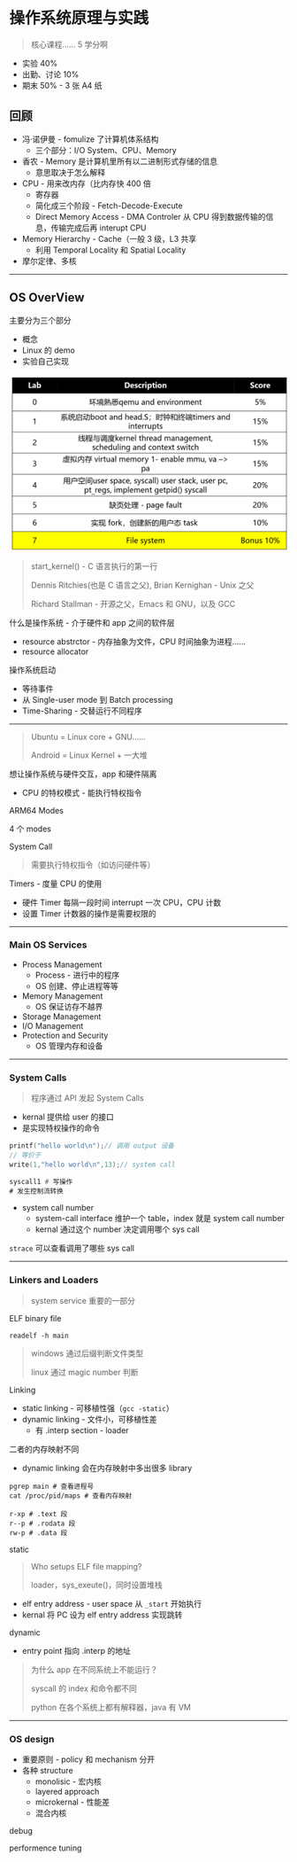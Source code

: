 # 操作系统原理与实践

> 核心课程…… 5 学分啊

* 实验 40%
* 出勤、讨论 10%
* 期末 50% - 3 张 A4 纸

## 回顾

* 冯·诺伊曼 - fomulize 了计算机体系结构
    * 三个部分：I/O System、CPU、Memory
* 香农 - Memory 是计算机里所有以二进制形式存储的信息
    * 意思取决于怎么解释
* CPU - 用来改内存（比内存快 400 倍
    * 寄存器
    * 简化成三个阶段 - Fetch-Decode-Execute
    * Direct Memory Access - DMA Controler 从 CPU 得到数据传输的信息，传输完成后再 interupt CPU
* Memory Hierarchy - Cache（一般 3 级，L3 共享
    * 利用 Temporal Locality 和 Spatial Locality
* 摩尔定律、多核

-----------

## OS OverView

主要分为三个部分

* 概念
* Linux 的 demo
* 实验自己实现

![alt text](image.png)

> start_kernel() - C 语言执行的第一行
>
> Dennis Ritchies(也是 C 语言之父), Brian Kernighan - Unix 之父
>
> Richard Stallman - 开源之父，Emacs 和 GNU，以及 GCC


什么是操作系统 - 介于硬件和 app 之间的软件层

* resource abstrctor - 内存抽象为文件，CPU 时间抽象为进程……
* resource allocator
  
操作系统启动

* 等待事件
* 从 Single-user mode 到 Batch processing
* Time-Sharing - 交替运行不同程序

--------------

> Ubuntu = Linux core + GNU……
>
> Android = Linux Kernel + 一大堆

想让操作系统与硬件交互，app 和硬件隔离

* CPU 的特权模式 - 能执行特权指令


ARM64 Modes

4 个 modes


<!-- mode 图 -->


System Call

> 需要执行特权指令（如访问硬件等）

<!-- system call 图 -->


Timers - 度量 CPU 的使用

* 硬件 Timer 每隔一段时间 interrupt 一次 CPU，CPU 计数
* 设置 Timer 计数器的操作是需要权限的


-------------

### Main OS Services

* Process Management
    * Process - 进行中的程序
    * OS 创建、停止进程等等
* Memory Management
    * OS 保证访存不越界
* Storage Management
* I/O Management
* Protection and Security
    * OS 管理内存和设备

-------------

### System Calls

> 程序通过 API 发起 System Calls


* kernal 提供给 user 的接口
* 是实现特权操作的命令

```c titile="example"
printf("hello world\n");// 调用 output 设备
// 等价于
write(1,"hello world\n",13);// system call
```

```asm title="汇编层次"
syscall1 # 写操作
# 发生控制流转换
```



* system call number
    * system-call interface 维护一个 table，index 就是 system call number
    * kernal 通过这个 number 决定调用哪个 sys call


`strace` 可以查看调用了哪些 sys call


------------

### Linkers and Loaders

> system service 重要的一部分


ELF binary file

```shell
readelf -h main
```

> windows 通过后缀判断文件类型
>
> linux 通过 magic number 判断


Linking
 
* static linking - 可移植性强（`gcc -static`）
* dynamic linking - 文件小，可移植性差
    * 有 .interp section - loader

二者的内存映射不同

* dynamic linking 会在内存映射中多出很多 library

```shell
pgrep main # 查看进程号
cat /proc/pid/maps # 查看内存映射

r-xp # .text 段
r--p # .rodata 段
rw-p # .data 段
```

<!-- 图像说明内存映射 -->


static

> Who setups ELF file mapping?
>
> loader，sys_exeute()，同时设置堆栈


* elf entry address - user space 从 `_start` 开始执行
* kernal 将 PC 设为 elf entry address 实现跳转

<!-- 有张图 -->


dynamic

* entry point 指向 .interp 的地址

<!-- dynamic 也有张图 -->

> 为什么 app 在不同系统上不能运行？
>
> syscall 的 index 和命令都不同
>
> python 在各个系统上都有解释器，java 有 VM

-------

### OS design

* 重要原则 - policy 和 mechanism 分开
* 各种 structure
    * monolisic - 宏内核
    * layered approach
    * microkernal - 性能差
    * 混合内核

debug

performence tuning
